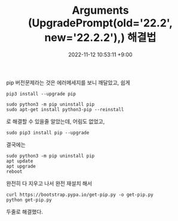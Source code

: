 ﻿---
title: Arguments (UpgradePrompt(old='22.2', new='22.2.2'),) 해결법
date: 2022-11-12 10:53:11 +9:00
categories: [Linux, Ubuntu]
tags: [우분투, 리눅스, pip, pip버전, 파이썬]
---

pip 버전문제라는 것은 에러메세지를 보니 깨달았고, 쉽게 
```
pip3 install --upgrade pip
```

```
sudo python3 -m pip uninstall pip
sudo apt-get install python3-pip --reinstall
```
로 해결할 수 있을줄 알았는데, 어림도 없었고,

```
sudo pip3 install pip --upgrade
```


결국에는

```
sudo python3 -m pip uninstall pip
apt update
apt upgrade
reboot
```

완전히 다 지우고 나서
완전 재설치 해서

```
curl https://bootstrap.pypa.io/get-pip.py -o get-pip.py
python get-pip.py
```
두줄로 해결했다.
